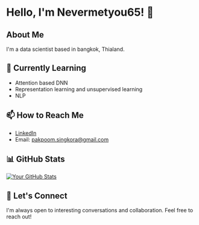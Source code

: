 # Hello, I'm Nevermetyou65! 👋

## About Me

I'm a data scientist based in bangkok, Thialand.

## 🌱 Currently Learning

- Attention based DNN
- Representation learning and unsupervised learning
- NLP

## 📫 How to Reach Me

- [LinkedIn](www.linkedin.com/in/pakpoom-singkorapoom-764282214)
- Email: pakpoom.singkora@gmail.com

## 📊 GitHub Stats

[![Your GitHub Stats](https://github-readme-stats.vercel.app/api?username=Nevermetyou65&show_icons=true&count_private=true&hide=contribs)](https://github.com/Neveremtyou65)

## 🤝 Let's Connect

I'm always open to interesting conversations and collaboration. Feel free to reach out!


